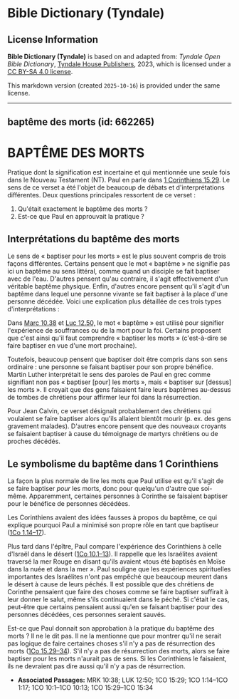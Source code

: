 # Bible Dictionary (Tyndale)

## License Information

**Bible Dictionary (Tyndale)** is based on and adapted from: _Tyndale Open Bible Dictionary_, [Tyndale House Publishers](https://tyndaleopenresources.com/), 2023, which is licensed under a [CC BY-SA 4.0 license](https://creativecommons.org/licenses/by-sa/4.0/legalcode.en).

This markdown version (created `2025-10-16`) is provided under the same license.



--------------------------------

## baptême des morts (id: 662265)

BAPTÊME DES MORTS
=================

Pratique dont la signification est incertaine et qui mentionnée une seule fois dans le Nouveau Testament (NT). Paul en parle dans [1 Corinthiens 15\.29](https://ref.ly/1Cor15:29). Le sens de ce verset a été l'objet de beaucoup de débats et d'interprétations différentes. Deux questions principales ressortent de ce verset : 

1. Qu'était exactement le baptême des morts ?
2. Est\-ce que Paul en approuvait la pratique ?

Interprétations du baptême des morts
------------------------------------

Le sens de « baptiser pour les morts » est le plus souvent compris de trois façons différentes. Certains pensent que le mot « baptême » ne signifie pas ici un baptême au sens littéral, comme quand un disciple se fait baptiser avec de l'eau. D'autres pensent qu'au contraire, il s'agit effectivement d'un véritable baptême physique. Enfin, d'autres encore pensent qu'il s'agit d'un baptême dans lequel une personne vivante se fait baptiser à la place d'une personne décédée. Voici une explication plus détaillée de ces trois types d'interprétations :

Dans [Marc 10\.38](https://ref.ly/Mark10:38) et [Luc 12\.50,](https://ref.ly/Luke12:50) le mot « baptême » est utilisé pour signifier l'expérience de souffrances ou de la mort pour la foi. Certains proposent que c'est ainsi qu'il faut comprendre « baptiser les morts » (c'est\-à\-dire se faire baptiser en vue d'une mort prochaine). 

Toutefois, beaucoup pensent que baptiser doit être compris dans son sens ordinaire : une personne se faisant baptiser pour son propre bénéfice. Martin Luther interprétait le sens des paroles de Paul en grec comme signifiant non pas « baptiser \[pour] les morts », mais « baptiser sur \[dessus] les morts ». Il croyait que des gens faisaient faire leurs baptêmes au\-dessus de tombes de chrétiens pour affirmer leur foi dans la résurrection. 

Pour Jean Calvin, ce verset désignait probablement des chrétiens qui voulaient se faire baptiser alors qu'ils allaient bientôt mourir (p. ex. des gens gravement malades). D'autres encore pensent que des nouveaux croyants se faisaient baptiser à cause du témoignage de martyrs chrétiens ou de proches décédés.

Le symbolisme du baptême dans 1 Corinthiens
-------------------------------------------

La façon la plus normale de lire les mots que Paul utilise est qu'il s'agit de se faire baptiser *pour* les morts, donc pour quelqu'un d'autre que soi\-même. Apparemment, certaines personnes à Corinthe se faisaient baptiser pour le bénéfice de personnes décédées. 

Les Corinthiens avaient des idées fausses à propos du baptême, ce qui explique pourquoi Paul a minimisé son propre rôle en tant que baptiseur ([1Co 1\.14–17](https://ref.ly/1Cor1:14-1Cor1:17)).

Plus tard dans l'épître, Paul compare l'expérience des Corinthiens à celle d'Israël dans le désert ([1Co 10\.1–13](https://ref.ly/1Cor10:1-1Cor10:13)). Il rappelle que les Israélites avaient traversé la mer Rouge en disant qu'ils avaient «tous été baptisés en Moïse dans la nuée et dans la mer ». Paul souligne que les expériences spirituelles importantes des Israélites n'ont pas empêché que beaucoup meurent dans le désert à cause de leurs péchés. Il est possible que des chrétiens de Corinthe pensaient que faire des choses comme se faire baptiser suffirait à leur donner le salut, même s'ils continuaient dans le péché. Si c'était le cas, peut\-être que certains pensaient aussi qu'en se faisant baptiser pour des personnes décédées, ces personnes seraient sauvés.

Est\-ce que Paul donnait son approbation à la pratique du baptême des morts ? Il ne le dit pas. Il ne la mentionne que pour montrer qu'il ne serait pas logique de faire certaines choses s'il n'y a pas de résurrection des morts ([1Co 15\.29–34](https://ref.ly/1Cor15:29-1Cor15:34)). S'il n'y a pas de résurrection des morts, alors se faire baptiser pour les morts n'aurait pas de sens. Si les Corinthiens le faisaient, ils ne devraient pas dire aussi qu'il n'y a pas de résurrection.

* **Associated Passages:** MRK 10:38; LUK 12:50; 1CO 15:29; 1CO 1:14–1CO 1:17; 1CO 10:1–1CO 10:13; 1CO 15:29–1CO 15:34

